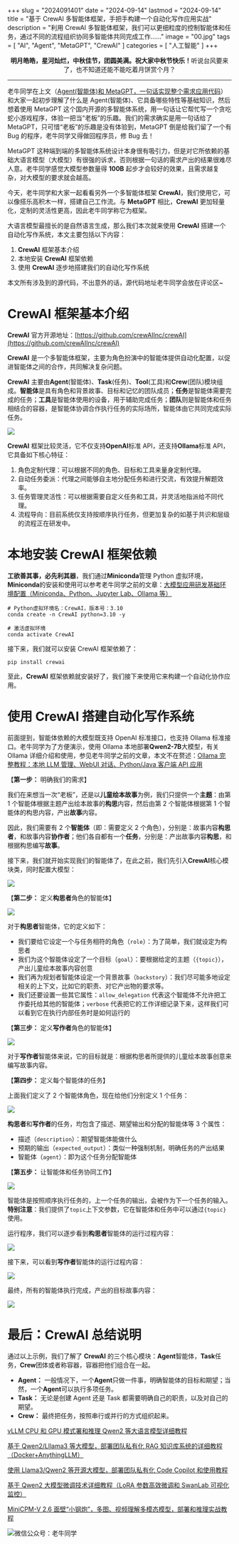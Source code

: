 +++
slug = "2024091401"
date = "2024-09-14"
lastmod = "2024-09-14"
title = "基于 CrewAI 多智能体框架，手把手构建一个自动化写作应用实战"
description = "利用 CrewAI 多智能体框架，我们可以更细粒度的控制智能体和任务，通过不同的流程组织协同多智能体共同完成工作……"
image = "00.jpg"
tags = [ "AI", "Agent", "MetaGPT", "CrewAI" ]
categories = [ "人工智能" ]
+++

<center><strong>明月皓皓，星河灿烂，中秋佳节，团圆美满。祝大家中秋节快乐！</strong>听说台风要来了，也不知道还能不能吃着月饼赏个月？</center>

---

老牛同学在上文（[Agent(智能体)和 MetaGPT，一句话实现整个需求应用代码](https://mp.weixin.qq.com/s/ZfyCnCOqjtLGcPUfPq7JLQ)）和大家一起初步理解了什么是 Agent(智能体)、它具备哪些特性等基础知识，然后想着使用 MetaGPT 这个国内开源的多智能体系统，用一句话让它帮忙写一个贪吃蛇小游戏程序，体验一把当“老板”的乐趣。我们的需求确实是用一句话给了 MetaGPT，只可惜“老板”的乐趣是没有体验到，MetaGPT 倒是给我们留了一个有 Bug 的程序，老牛同学又得做回程序员，修 Bug 去！

MetaGPT 这种端到端的多智能体系统设计本身很有吸引力，但是对它所依赖的基础大语言模型（大模型）有很强的诉求，否则根据一句话的需求产出的结果很难尽人意。老牛同学感觉大模型参数量得 **100B** 起步才会较好的效果，且需求越复杂，对大模型的要求就会越高。

今天，老牛同学和大家一起看看另外一个多智能体框架 **CrewAI**，我们使用它，可以像搭乐高积木一样，搭建自己工作流。与 **MetaGPT** 相比，**CrewAI** 更加轻量化，定制的灵活性更高，因此老牛同学称它为框架。

大语言模型最擅长的是自然语言生成，那么我们本次就来使用 **CrewAI** 搭建一个自动化写作系统，本文主要包括以下内容：

1. **CrewAI** 框架基本介绍
2. 本地安装 **CrewAI** 框架依赖
3. 使用 **CrewAI** 逐步地搭建我们的自动化写作系统

本文所有涉及到的源代码，不出意外的话，源代码地址老牛同学会放在评论区~

# CrewAI 框架基本介绍

**CrewAI** 官方开源地址：[https://github.com/crewAIInc/crewAI](https://github.com/crewAIInc/crewAI)

**CrewAI** 是一个多智能体框架，主要为角色扮演中的智能体提供自动化配置，以促进智能体之间的合作，共同解决复杂问题。

**CrewAI** 主要由**Agent**(智能体)、**Task**(任务)、**Tool**(工具)和**Crew**(团队)模块组成。**智能体**是具有角色和背景故事、目标和记忆的团队成员；**任务**是智能体需要完成的任务；**工具**是智能体使用的设备，用于辅助完成任务；**团队**则是智能体和任务相结合的容器，是智能体协调合作执行任务的实际场所，智能体由它共同完成实际任务。

![](01.jpg)

**CrewAI** 框架比较灵活，它不仅支持**OpenAI**标准 API，还支持**Ollama**标准 API，它具备如下核心特征：

1. 角色定制代理：可以根据不同的角色、目标和工具来量身定制代理。
2. 自动任务委派：代理之间能够自主地分配任务和进行交流，有效提升解题效率。
3. 任务管理灵活性：可以根据需要自定义任务和工具，并灵活地指派给不同代理。
4. 流程导向：目前系统仅支持按顺序执行任务，但更加复杂的如基于共识和层级的流程正在研发中。

# 本地安装 CrewAI 框架依赖

**工欲善其事，必先利其器**，我们通过**Miniconda**管理 Python 虚拟环境，**Miniconda**的安装和使用可以参考老牛同学之前的文章：[大模型应用研发基础环境配置（Miniconda、Python、Jupyter Lab、Ollama 等）](https://mp.weixin.qq.com/s/P_ufvz4MWVSqv_VM-rJp9w)

```shell
# Python虚拟环境名：CrewAI，版本号：3.10
conda create -n CrewAI python=3.10 -y

# 激活虚拟环境
conda activate CrewAI
```

接下来，我们就可以安装 CrewAI 框架依赖了：

```shell
pip install crewai
```

至此，**CrewAI** 框架依赖就安装好了，我们接下来使用它来构建一个自动化协作应用。

# 使用 CrewAI 搭建自动化写作系统

前面提到，智能体依赖的大模型既支持 OpenAI 标准接口，也支持 Ollama 标准接口。老牛同学为了方便演示，使用 Ollama 本地部署**Qwen2-7B**大模型，有关 Ollama 详细介绍和使用，参见老牛同学之前的文章，本文不在赘述：[Ollama 完整教程：本地 LLM 管理、WebUI 对话、Python/Java 客户端 API 应用](https://mp.weixin.qq.com/s/majDONtuAUzN2SAaYWxH1Q)

【**第一步：** 明确我们的需求】

我们在来想当一次“老板”，还是以**儿童绘本故事**为例，我们只提供一个**主题**：由第 1 个智能体根据主题产出绘本故事的**构思**内容，然后由第 2 个智能体根据第 1 个智能体的构思内容，产出**故事**内容。

因此，我们需要有 2 个**智能体**（即：需要定义 2 个角色），分别是：故事内容**构思者**，和故事内容**协作者**；他们各自都有一个**任务**，分别是：产出故事内容**构思**，和根据构思编写**故事**。

接下来，我们就开始实现我们的智能体了，在此之前，我们先引入**CrewAI**核心模块类，同时配置大模型：

![](11.jpg)

【**第二步：** 定义**构思者**角色的智能体】

![](12.jpg)

对于**构思者**智能体，它的定义如下：

- 我们要给它设定一个与任务相符的角色（`role`）：为了简单，我们就设定为构思者
- 我们为这个智能体设定了一个目标（`goal`）：要根据给定的主题（`{topic}`），产出儿童绘本故事内容创意
- 我们再为规划者智能体设定一个背景故事（`backstory`）：我们尽可能多地设定相关的上下文，比如它的职责、对它产出物的要求等。
- 我们还要设置一些其它属性：`allow_delegation` 代表这个智能体不允许把工作委托给其他的智能体；`verbose` 代表把它的工作详细记录下来，这样我们可以看到它在执行内部任务时是如何运行的

【**第三步：** 定义**写作者**角色的智能体】

![](13.jpg)

对于**写作者**智能体来说，它的目标就是：根据构思者所提供的儿童绘本故事创意来编写故事内容。

【**第四步：** 定义每个智能体的任务】

上面我们定义了 2 个智能体角色，现在给他们分别定义 1 个任务：

![](14.jpg)

**构思者**和**写作者**的任务，均包含了描述、期望输出和分配的智能体等 3 个属性：

- 描述（`description`）：期望智能体能做什么
- 预期的输出（`expected_output`）：类似一种强制机制，明确任务的产出结果
- 智能体（`agent`）：即为这个任务分配智能体

【**第五步：** 让智能体和任务协同工作】

![](15.jpg)

智能体是按照顺序执行任务的，上一个任务的输出，会被作为下一个任务的输入。**特别注意**：我们提供了`topic`上下文参数，它在智能体和任务中可以通过`{topic}`使用。

运行程序，我们可以逐步看到**构思者**智能体的运行过程内容：

![](16.jpg)

接下来，可以看到**写作者**智能体的运行过程内容：

![](17.jpg)

最终，所有的智能体执行完成，产出的目标故事内容：

![](18.jpg)

# 最后：CrewAI 总结说明

通过以上示例，我们了解了 **CrewAI** 的三个核心模块：**Agent**智能体，**Task**任务，**Crew**团体或者称容器，容器把他们组合在一起。

- **Agent：** 一般情况下，一个**Agent**只做一件事，明确智能体的目标和期望；当然，一个**Agent**可以执行多项任务。
- **Task：** 无论是创建 Agent 还是 Task 都需要明确自己的职责，以及对自己的期望。
- **Crew：** 最终把任务，按照串行或并行的方式组织起来。

[vLLM CPU 和 GPU 模式署和推理 Qwen2 等大语言模型详细教程](https://mp.weixin.qq.com/s/KM-Z6FtVfaySewRTmvEc6w)

[基于 Qwen2/Lllama3 等大模型，部署团队私有化 RAG 知识库系统的详细教程（Docker+AnythingLLM）](https://mp.weixin.qq.com/s/PpY3k3kReKfQdeOJyrB6aw)

[使用 Llama3/Qwen2 等开源大模型，部署团队私有化 Code Copilot 和使用教程](https://mp.weixin.qq.com/s/vt1EXVWtwm6ltZVYtB4-Tg)

[基于 Qwen2 大模型微调技术详细教程（LoRA 参数高效微调和 SwanLab 可视化监控）](https://mp.weixin.qq.com/s/eq6K8_s9uX459OeUcRPEug)

[MiniCPM-V 2.6 面壁“小钢炮”，多图、视频理解多模态模型，部署和推理实战教程](https://mp.weixin.qq.com/s/x2RKTvFeKgRvi982X5cymA)

![微信公众号：老牛同学](https://ntopic.cn/WX-21.png)
